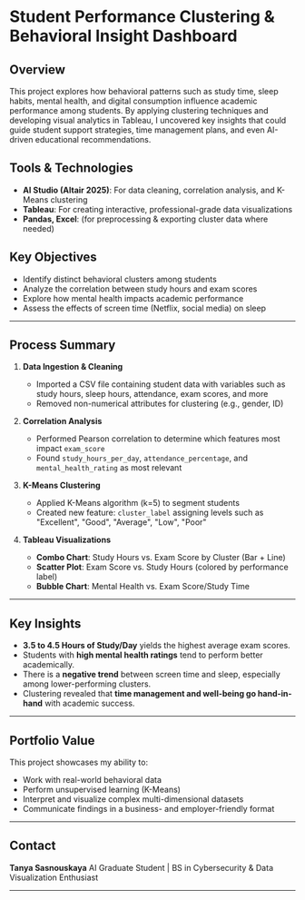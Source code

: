 # Student Performance Clustering & Behavioral Insight Dashboard

## Overview

This project explores how behavioral patterns such as study time, sleep habits, mental health, and digital consumption influence academic performance among students. By applying clustering techniques and developing visual analytics in Tableau, I uncovered key insights that could guide student support strategies, time management plans, and even AI-driven educational recommendations.

## Tools & Technologies

* **AI Studio (Altair 2025)**: For data cleaning, correlation analysis, and K-Means clustering
* **Tableau**: For creating interactive, professional-grade data visualizations
* **Pandas, Excel**: (for preprocessing & exporting cluster data where needed)

## Key Objectives

* Identify distinct behavioral clusters among students
* Analyze the correlation between study hours and exam scores
* Explore how mental health impacts academic performance
* Assess the effects of screen time (Netflix, social media) on sleep

---

## Process Summary

1. **Data Ingestion & Cleaning**

   * Imported a CSV file containing student data with variables such as study hours, sleep hours, attendance, exam scores, and more
   * Removed non-numerical attributes for clustering (e.g., gender, ID)

2. **Correlation Analysis**

   * Performed Pearson correlation to determine which features most impact `exam_score`
   * Found `study_hours_per_day`, `attendance_percentage`, and `mental_health_rating` as most relevant

3. **K-Means Clustering**

   * Applied K-Means algorithm (k=5) to segment students
   * Created new feature: `cluster_label` assigning levels such as "Excellent", "Good", "Average", "Low", "Poor"

4. **Tableau Visualizations**

   * **Combo Chart**: Study Hours vs. Exam Score by Cluster (Bar + Line)
   * **Scatter Plot**: Exam Score vs. Study Hours (colored by performance label)
   * **Bubble Chart**: Mental Health vs. Exam Score/Study Time

---

## Key Insights

* **3.5 to 4.5 Hours of Study/Day** yields the highest average exam scores.
* Students with **high mental health ratings** tend to perform better academically.
* There is a **negative trend** between screen time and sleep, especially among lower-performing clusters.
* Clustering revealed that **time management and well-being go hand-in-hand** with academic success.

---

## Portfolio Value

This project showcases my ability to:

* Work with real-world behavioral data
* Perform unsupervised learning (K-Means)
* Interpret and visualize complex multi-dimensional datasets
* Communicate findings in a business- and employer-friendly format


---

## Contact

**Tanya Sasnouskaya**
AI Graduate Student | BS in Cybersecurity & Data Visualization Enthusiast

---
